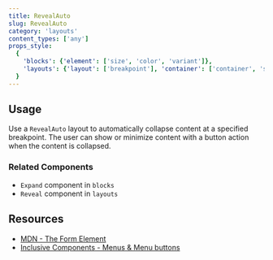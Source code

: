 ```yaml
---
title: RevealAuto
slug: RevealAuto
category: 'layouts'
content_types: ['any']
props_style:
  {
    'blocks': {'element': ['size', 'color', 'variant']},
    'layouts': {'layout': ['breakpoint'], 'container': ['container', 'size']},
  }
---
```


## Usage

Use a `RevealAuto` layout to automatically collapse content at a specified breakpoint. The user can show or minimize content with a button action when the content is collapsed.

### Related Components

- `Expand` component in `blocks`
- `Reveal` component in `layouts`

## Resources

- [MDN - The Form Element](https://developer.mozilla.org/en-US/docs/Web/HTML/Element/form)
- [Inclusive Components - Menus & Menu buttons](https://inclusive-components.design/menus-menu-buttons/)
